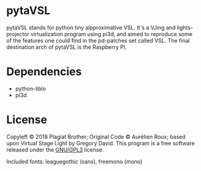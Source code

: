 pytaVSL
=======

pytaVSL stands for python tiny alpproximative VSL.
It's a VJing and lights-projector virtualization program using pi3d, and aimed to reproduce some of the features one could find in the pd-patches set called VSL. The final destination arch of pytaVSL is the Raspberry PI.

Dependencies
============

- python-liblo
- pi3d

License
=========

Copyleft © 2018 Plagiat Brother; Original Code © Aurélien Roux; based upon Virtual Stage Light by Gregory David.
This program is a free software released under the [GNU/GPL3](https://github.com/PlagiatBros/pytaVSL/blob/master/LICENSE) license.

Included fonts: leaguegothic (sans), freemono (mono)
